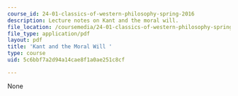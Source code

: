 ```yaml
---
course_id: 24-01-classics-of-western-philosophy-spring-2016
description: Lecture notes on Kant and the moral will.
file_location: /coursemedia/24-01-classics-of-western-philosophy-spring-2016/5c6bbf7a2d94a14cae8f1a0ae251c8cf_MIT24_01S16_SES18.pdf
file_type: application/pdf
layout: pdf
title: 'Kant and the Moral Will '
type: course
uid: 5c6bbf7a2d94a14cae8f1a0ae251c8cf

---
```

None